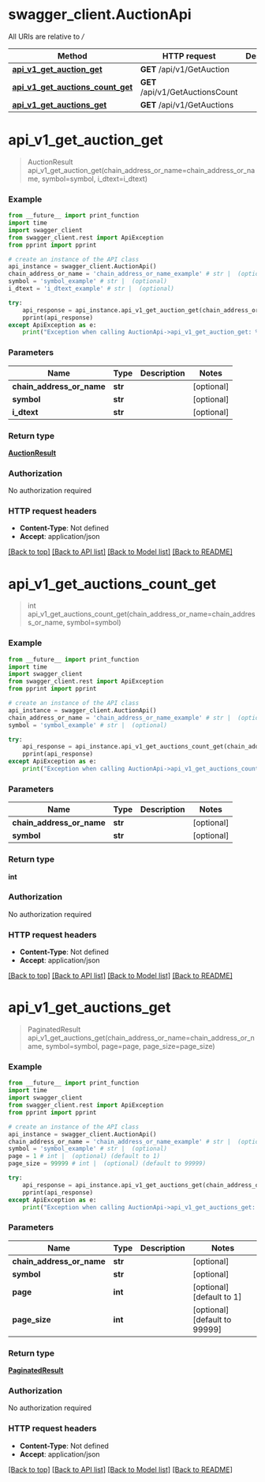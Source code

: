 # swagger_client.AuctionApi

All URIs are relative to */*

Method | HTTP request | Description
------------- | ------------- | -------------
[**api_v1_get_auction_get**](AuctionApi.md#api_v1_get_auction_get) | **GET** /api/v1/GetAuction | 
[**api_v1_get_auctions_count_get**](AuctionApi.md#api_v1_get_auctions_count_get) | **GET** /api/v1/GetAuctionsCount | 
[**api_v1_get_auctions_get**](AuctionApi.md#api_v1_get_auctions_get) | **GET** /api/v1/GetAuctions | 

# **api_v1_get_auction_get**
> AuctionResult api_v1_get_auction_get(chain_address_or_name=chain_address_or_name, symbol=symbol, i_dtext=i_dtext)



### Example
```python
from __future__ import print_function
import time
import swagger_client
from swagger_client.rest import ApiException
from pprint import pprint

# create an instance of the API class
api_instance = swagger_client.AuctionApi()
chain_address_or_name = 'chain_address_or_name_example' # str |  (optional)
symbol = 'symbol_example' # str |  (optional)
i_dtext = 'i_dtext_example' # str |  (optional)

try:
    api_response = api_instance.api_v1_get_auction_get(chain_address_or_name=chain_address_or_name, symbol=symbol, i_dtext=i_dtext)
    pprint(api_response)
except ApiException as e:
    print("Exception when calling AuctionApi->api_v1_get_auction_get: %s\n" % e)
```

### Parameters

Name | Type | Description  | Notes
------------- | ------------- | ------------- | -------------
 **chain_address_or_name** | **str**|  | [optional] 
 **symbol** | **str**|  | [optional] 
 **i_dtext** | **str**|  | [optional] 

### Return type

[**AuctionResult**](AuctionResult.md)

### Authorization

No authorization required

### HTTP request headers

 - **Content-Type**: Not defined
 - **Accept**: application/json

[[Back to top]](#) [[Back to API list]](../README.md#documentation-for-api-endpoints) [[Back to Model list]](../README.md#documentation-for-models) [[Back to README]](../README.md)

# **api_v1_get_auctions_count_get**
> int api_v1_get_auctions_count_get(chain_address_or_name=chain_address_or_name, symbol=symbol)



### Example
```python
from __future__ import print_function
import time
import swagger_client
from swagger_client.rest import ApiException
from pprint import pprint

# create an instance of the API class
api_instance = swagger_client.AuctionApi()
chain_address_or_name = 'chain_address_or_name_example' # str |  (optional)
symbol = 'symbol_example' # str |  (optional)

try:
    api_response = api_instance.api_v1_get_auctions_count_get(chain_address_or_name=chain_address_or_name, symbol=symbol)
    pprint(api_response)
except ApiException as e:
    print("Exception when calling AuctionApi->api_v1_get_auctions_count_get: %s\n" % e)
```

### Parameters

Name | Type | Description  | Notes
------------- | ------------- | ------------- | -------------
 **chain_address_or_name** | **str**|  | [optional] 
 **symbol** | **str**|  | [optional] 

### Return type

**int**

### Authorization

No authorization required

### HTTP request headers

 - **Content-Type**: Not defined
 - **Accept**: application/json

[[Back to top]](#) [[Back to API list]](../README.md#documentation-for-api-endpoints) [[Back to Model list]](../README.md#documentation-for-models) [[Back to README]](../README.md)

# **api_v1_get_auctions_get**
> PaginatedResult api_v1_get_auctions_get(chain_address_or_name=chain_address_or_name, symbol=symbol, page=page, page_size=page_size)



### Example
```python
from __future__ import print_function
import time
import swagger_client
from swagger_client.rest import ApiException
from pprint import pprint

# create an instance of the API class
api_instance = swagger_client.AuctionApi()
chain_address_or_name = 'chain_address_or_name_example' # str |  (optional)
symbol = 'symbol_example' # str |  (optional)
page = 1 # int |  (optional) (default to 1)
page_size = 99999 # int |  (optional) (default to 99999)

try:
    api_response = api_instance.api_v1_get_auctions_get(chain_address_or_name=chain_address_or_name, symbol=symbol, page=page, page_size=page_size)
    pprint(api_response)
except ApiException as e:
    print("Exception when calling AuctionApi->api_v1_get_auctions_get: %s\n" % e)
```

### Parameters

Name | Type | Description  | Notes
------------- | ------------- | ------------- | -------------
 **chain_address_or_name** | **str**|  | [optional] 
 **symbol** | **str**|  | [optional] 
 **page** | **int**|  | [optional] [default to 1]
 **page_size** | **int**|  | [optional] [default to 99999]

### Return type

[**PaginatedResult**](PaginatedResult.md)

### Authorization

No authorization required

### HTTP request headers

 - **Content-Type**: Not defined
 - **Accept**: application/json

[[Back to top]](#) [[Back to API list]](../README.md#documentation-for-api-endpoints) [[Back to Model list]](../README.md#documentation-for-models) [[Back to README]](../README.md)

